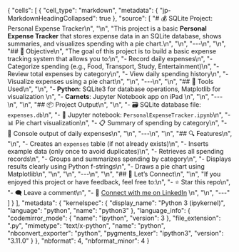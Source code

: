 {
 "cells": [
  {
   "cell_type": "markdown",
   "metadata": {
    "jp-MarkdownHeadingCollapsed": true
   },
   "source": [
    "# 💰 SQLite Project: Personal Expense Tracker\n",
    "\n",
    "This project is a basic **Personal Expense Tracker** that stores expense data in an SQLite database, shows summaries, and visualizes spending with a pie chart.\n",
    "\n",
    "---\n",
    "\n",
    "## 📝 Objective\n",
    "The goal of this project is to build a basic expense tracking system that allows you to:\n",
    "- Record daily expenses\n",
    "- Categorize spending (e.g., Food, Transport, Study, Entertainment)\n",
    "- Review total expenses by category\n",
    "- View daily spending history\n",
    "- Visualize expenses using a pie chart\n",
    "\n",
    "---\n",
    "\n",
    "## 🧰 Tools Used\n",
    "\n",
    "- **Python**: SQLite3 for database operations, Matplotlib for visualization  \n",
    "- **Carnets**: Jupyter Notebook app on iPad  \n",
    "\n",
    "---\n",
    "\n",
    "## 📦 Project Output\n",
    "\n",
    "- 🗃 SQLite database file: `expenses.db`\n",
    "- 📓 Jupyter notebook: `PersonalExpenseTracker.ipynb`\n",
    "- 📊 Pie chart visualization\n",
    "- 📋 Summary of spending by category\n",
    "- 🧾 Console output of daily expenses\n",
    "\n",
    "---\n",
    "\n",
    "## 🔍 Features\n",
    "\n",
    "- Creates an `expenses` table (if not already exists)\n",
    "- Inserts example data (only once to avoid duplicates)\n",
    "- Retrieves all spending records\n",
    "- Groups and summarizes spending by category\n",
    "- Displays results clearly using Python f-strings\n",
    "- Draws a pie chart using Matplotlib\n",
    "\n",
    "\n",
    "---\n",
    "\n",
    "## 📣 Let’s Connect\n",
    "\n",
    "If you enjoyed this project or have feedback, feel free to:\n",
    "- ⭐ Star this repo\n",
    "- 🗨 Leave a comment\n",
    "- 🔗 [Connect with me on LinkedIn](http://linkedin.com/in/thaw-thaw-hnin-yee-aye-0615a71b2) \n",
    "\n",
    "---"
   ]
  }
 ],
 "metadata": {
  "kernelspec": {
   "display_name": "Python 3 (ipykernel)",
   "language": "python",
   "name": "python3"
  },
  "language_info": {
   "codemirror_mode": {
    "name": "ipython",
    "version": 3
   },
   "file_extension": ".py",
   "mimetype": "text/x-python",
   "name": "python",
   "nbconvert_exporter": "python",
   "pygments_lexer": "ipython3",
   "version": "3.11.0"
  }
 },
 "nbformat": 4,
 "nbformat_minor": 4
}
